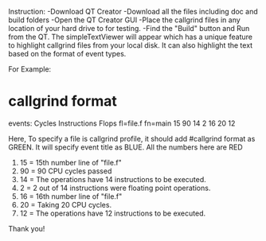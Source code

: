 Instruction:
-Download QT Creator
-Download all the files including doc and build folders
-Open the QT Creator GUI
-Place the callgrind files in any location of your hard drive to for testing. 
-Find the "Build" button and Run from the QT. The simpleTextViewer will appear which has a unique feature to highlight callgrind files from your local disk. 
 It can also highlight the text based on the format of event types.

  For Example:
# callgrind format
events: Cycles Instructions Flops
fl=file.f
fn=main
15 90 14 2
16 20 12

Here,
To specify a file is callgrind profile, it should add #callgrind format as GREEN.
It will specify event title as BLUE.
All the numbers here are RED
1. 15 = 15th number line of "file.f"
2. 90 = 90 CPU cycles passed
3. 14 = The operations have 14 instructions to be executed.
4. 2 = 2 out of 14 instructions were floating point operations.
5. 16 = 16th number line of "file.f"
6. 20 = Taking 20 CPU cycles.
7. 12 = The operations have 12 instructions to be executed.

Thank you!
